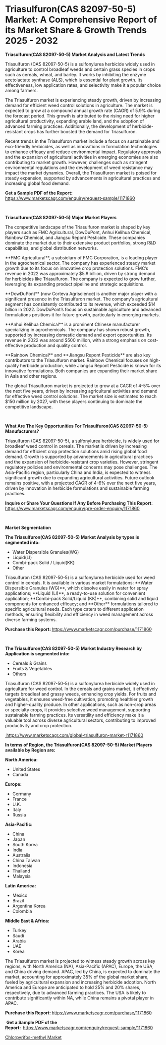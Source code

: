 <p><h1>Triasulfuron(CAS 82097-50-5) Market: A Comprehensive Report of its Market Share & Growth Trends 2025 - 2032</h1></p><p><strong>Triasulfuron(CAS 82097-50-5) Market Analysis and Latest Trends</strong></p>
<p><p>Triasulfuron (CAS 82097-50-5) is a sulfonylurea herbicide widely used in agriculture to control broadleaf weeds and certain grass species in crops such as cereals, wheat, and barley. It works by inhibiting the enzyme acetolactate synthase (ALS), which is essential for plant growth. Its effectiveness, low application rates, and selectivity make it a popular choice among farmers.</p><p>The Triasulfuron market is experiencing steady growth, driven by increasing demand for efficient weed control solutions in agriculture. The market is expected to grow at a compound annual growth rate (CAGR) of 5.9% during the forecast period. This growth is attributed to the rising need for higher agricultural productivity, expanding arable land, and the adoption of advanced farming practices. Additionally, the development of herbicide-resistant crops has further boosted the demand for Triasulfuron.</p><p>Recent trends in the Triasulfuron market include a focus on sustainable and eco-friendly herbicides, as well as innovations in formulation technologies to enhance efficacy and reduce environmental impact. Regulatory approvals and the expansion of agricultural activities in emerging economies are also contributing to market growth. However, challenges such as stringent environmental regulations and the development of weed resistance may impact the market dynamics. Overall, the Triasulfuron market is poised for steady expansion, supported by advancements in agricultural practices and increasing global food demand.</p></p>
<p><strong>Get a Sample PDF of the Report:&nbsp;</strong> <a href="https://www.marketscagr.com/enquiry/request-sample/1171860?utm_campaign=1869&utm_medium=2&utm_source=Github&utm_content=ia&utm_term=21012025&utm_id=triasulfuroncas-82097-50-5">https://www.marketscagr.com/enquiry/request-sample/1171860</a></p>
<p>&nbsp;</p>
<p><strong>Triasulfuron(CAS 82097-50-5) Major Market Players</strong></p>
<p><p>The competitive landscape of the Triasulfuron market is shaped by key players such as FMC Agricultural, DowDuPont, Anhui Kelihua Chemical, Rainbow Chemical, and Jiangsu Repont Pesticide. These companies dominate the market due to their extensive product portfolios, strong R&D capabilities, and global distribution networks.</p><p>**FMC Agricultural**, a subsidiary of FMC Corporation, is a leading player in the agrochemical sector. The company has experienced steady market growth due to its focus on innovative crop protection solutions. FMC’s revenue in 2022 was approximately $5.8 billion, driven by strong demand for herbicides like Triasulfuron. The company is expected to grow further, leveraging its expanding product pipeline and strategic acquisitions.</p><p>**DowDuPont** (now Corteva Agriscience) is another major player with a significant presence in the Triasulfuron market. The company’s agricultural segment has consistently contributed to its revenue, which exceeded $14 billion in 2022. DowDuPont’s focus on sustainable agriculture and advanced formulations positions it for future growth, particularly in emerging markets.</p><p>**Anhui Kelihua Chemical** is a prominent Chinese manufacturer specializing in agrochemicals. The company has shown robust growth, supported by increasing domestic demand and export opportunities. Its revenue in 2022 was around $500 million, with a strong emphasis on cost-effective production and quality control.</p><p>**Rainbow Chemical** and **Jiangsu Repont Pesticide** are also key contributors to the Triasulfuron market. Rainbow Chemical focuses on high-quality herbicide production, while Jiangsu Repont Pesticide is known for its innovative formulations. Both companies are expanding their market share in Asia and other regions.</p><p>The global Triasulfuron market is projected to grow at a CAGR of 4-5% over the next five years, driven by increasing agricultural activities and demand for effective weed control solutions. The market size is estimated to reach $150 million by 2027, with these players continuing to dominate the competitive landscape.</p></p>
<p>&nbsp;</p>
<p><strong>What Are The Key Opportunities For Triasulfuron(CAS 82097-50-5) Manufacturers?</strong></p>
<p><p>Triasulfuron (CAS 82097-50-5), a sulfonylurea herbicide, is widely used for broadleaf weed control in cereals. The market is driven by increasing demand for efficient crop protection solutions amid rising global food demand. Growth is supported by advancements in agricultural practices and the expansion of herbicide-resistant crop varieties. However, stringent regulatory policies and environmental concerns may pose challenges. The Asia-Pacific region, particularly China and India, is expected to witness significant growth due to expanding agricultural activities. Future outlook remains positive, with a projected CAGR of 4-6% over the next five years, driven by innovation in herbicide formulations and sustainable farming practices.</p></p>
<p><strong>Inquire or Share Your Questions If Any Before Purchasing This Report:</strong> <a href="https://www.marketscagr.com/enquiry/pre-order-enquiry/1171860?utm_campaign=1869&utm_medium=2&utm_source=Github&utm_content=ia&utm_term=21012025&utm_id=triasulfuroncas-82097-50-5">https://www.marketscagr.com/enquiry/pre-order-enquiry/1171860</a></p>
<p>&nbsp;</p>
<p><strong>Market Segmentation</strong></p>
<p><strong>The Triasulfuron(CAS 82097-50-5) Market Analysis by types is segmented into:</strong></p>
<p><ul><li>Water Dispersible Granules(WG)</li><li>Liquid(LI)</li><li>Combi-pack Solid / Liquid(KK)</li><li>Other</li></ul></p>
<p><p>Triasulfuron (CAS 82097-50-5) is a sulfonylurea herbicide used for weed control in cereals. It is available in various market formulations: **Water Dispersible Granules (WG)**, which dissolve easily in water for spray applications; **Liquid (LI)**, a ready-to-use solution for convenient application; **Combi-pack Solid/Liquid (KK)**, combining solid and liquid components for enhanced efficacy; and **Other** formulations tailored to specific agricultural needs. Each type caters to different application methods, ensuring flexibility and efficiency in weed management across diverse farming systems.</p></p>
<p><strong>Purchase this Report:&nbsp;</strong><a href="https://www.marketscagr.com/purchase/1171860?utm_campaign=1869&utm_medium=2&utm_source=Github&utm_content=ia&utm_term=21012025&utm_id=triasulfuroncas-82097-50-5">https://www.marketscagr.com/purchase/1171860</a></p>
<p>&nbsp;</p>
<p><strong>The Triasulfuron(CAS 82097-50-5) Market Industry Research by Application is segmented into:</strong></p>
<p><ul><li>Cereals & Grains</li><li>Fruits & Vegetables</li><li>Others</li></ul></p>
<p><p>Triasulfuron (CAS 82097-50-5) is a sulfonylurea herbicide widely used in agriculture for weed control. In the cereals and grains market, it effectively targets broadleaf and grassy weeds, enhancing crop yields. For fruits and vegetables, it ensures weed-free cultivation, promoting healthier growth and higher-quality produce. In other applications, such as non-crop areas or specialty crops, it provides selective weed management, supporting sustainable farming practices. Its versatility and efficiency make it a valuable tool across diverse agricultural sectors, contributing to improved productivity and crop protection.</p></p>
<p><a href="https://www.marketscagr.com/global-triasulfuron-market-r1171860?utm_campaign=1869&utm_medium=2&utm_source=Github&utm_content=ia&utm_term=21012025&utm_id=triasulfuroncas-82097-50-5">&nbsp;https://www.marketscagr.com/global-triasulfuron-market-r1171860</a></p>
<p><strong>In terms of Region, the Triasulfuron(CAS 82097-50-5) Market Players available by Region are:</strong></p>
<p>
    <p> <strong> North America: </strong>
        <ul>
            <li>United States</li>
            <li>Canada</li>
        </ul>
        </p> 
    <p> <strong> Europe: </strong>
        <ul>
            <li>Germany</li>
            <li>France</li>
            <li>U.K.</li>
            <li>Italy</li>
            <li>Russia</li>
        </ul>
        </p> 
    <p> <strong> Asia-Pacific: </strong>
        <ul>
            <li>China</li>
            <li>Japan</li>
            <li>South Korea</li>
            <li>India</li>
            <li>Australia</li>
            <li>China Taiwan</li>
            <li>Indonesia</li>
            <li>Thailand</li>
            <li>Malaysia</li>
        </ul>
        </p> 
    <p> <strong> Latin America: </strong>
        <ul>
            <li>Mexico</li>
            <li>Brazil</li>
            <li>Argentina Korea</li>
            <li>Colombia</li>
        </ul>
        </p> 
    <p> <strong> Middle East & Africa: </strong>
        <ul>
            <li>Turkey</li>
            <li>Saudi</li>
            <li>Arabia</li>
            <li>UAE</li>
            <li>Korea</li>
        </ul>
    </p>
    </p>
<p><p>The Triasulfuron market is projected to witness steady growth across key regions, with North America (NA), Asia-Pacific (APAC), Europe, the USA, and China driving demand. APAC, led by China, is expected to dominate the market, accounting for approximately 35% of the global market share, fueled by agricultural expansion and increasing herbicide adoption. North America and Europe are anticipated to hold 25% and 20% shares, respectively, due to advanced farming practices. The USA is likely to contribute significantly within NA, while China remains a pivotal player in APAC.</p></p>
<p><strong>Purchase this Report: </strong><a href="https://www.marketscagr.com/purchase/1171860?utm_campaign=1869&utm_medium=2&utm_source=Github&utm_content=ia&utm_term=21012025&utm_id=triasulfuroncas-82097-50-5">https://www.marketscagr.com/purchase/1171860</a></p>
<p>&nbsp;<strong>Get a Sample PDF of the Report:&nbsp;&nbsp;</strong><a href="https://www.marketscagr.com/enquiry/request-sample/1171860?utm_campaign=1869&utm_medium=2&utm_source=Github&utm_content=ia&utm_term=21012025&utm_id=triasulfuroncas-82097-50-5">https://www.marketscagr.com/enquiry/request-sample/1171860</a></p>
<p><strong></strong></p>
<p><p><a href="https://github.com/CliffMedina6/Market-Research-Report-List-7/blob/main/chlorpyrifos-methyl-market.md?utm_campaign=1869&utm_medium=2&utm_source=Github&utm_content=ia&utm_term=21012025&utm_id=triasulfuroncas-82097-50-5">Chlorpyrifos-methyl Market</a></p></p>